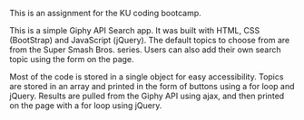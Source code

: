 This is an assignment for the KU coding bootcamp.

This is a simple Giphy API Search app. It was built with HTML, CSS (BootStrap) and JavaScript (jQuery). The default topics to choose from are from the Super Smash Bros. series. Users can also add their own search topic using the form on the page. 

Most of the code is stored in a single object for easy accessibility. Topics are stored in an array and printed in the form of buttons using a for loop and jQuery. Results are pulled from the Giphy API using ajax, and then printed on the page with a for loop using jQuery.